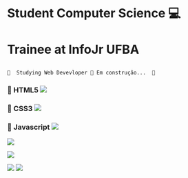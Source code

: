 # Student Computer Science &#128187;
# Trainee at InfoJr UFBA



## <h4 align="center"> 
	🚧  Studying Web Devevloper 🚀 Em construção...  🚧
</h4>

### 🚀 HTML5 <img src="https://img.shields.io/badge/HTML5-E34F26?style=for-the-badge&logo=html5&logoColor=white"/>

### 🚀 CSS3 <img src="https://img.shields.io/badge/CSS3-1572B6?style=for-the-badge&logo=css3&logoColor=white"/>

### 🚀 Javascript <img src="https://img.shields.io/badge/JavaScript-F7DF1E?style=for-the-badge&logo=javascript&logoColor=black"/>


<img src="https://github.com/pr2tik1/pr2tik1/blob/master/IMAGE-NAME">

[<img src="https://img.shields.io/badge/linkedin-%230077B5.svg?&style=for-the-badge&logo=linkedin&logoColor=white" />](https://www.linkedin.com/in/bruno-de-lucas-s-b8b246a1/)

[<img src = "https://img.shields.io/badge/facebook-%231877F2.svg?&style=for-the-badge&logo=facebook&logoColor=white">](https://www.facebook.com/delucasB/)
[<img src="https://img.shields.io/badge/WhatsApp-25D366?style=for-the-badge&logo=whatsapp&logoColor=white"/>](https://wa.me/5571981703123?text=Ol%C3%A1,%20vim%20pelo%20Github)





